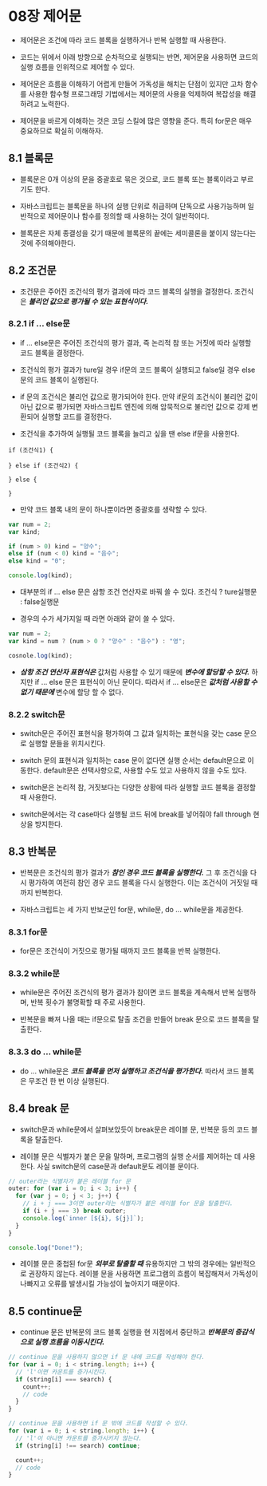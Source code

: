 # 08장 제어문

- 제어문은 조건에 따라 코드 블록을 실행하거나 반복 실행할 때 사용한다.

- 코드는 위에서 아래 방향으로 순차적으로 실행되는 반면, 제어문을 사용하면 코드의 실행 흐름을 인위적으로 제어할 수 있다.

- 제어문은 흐름을 이해하기 어렵게 만들어 가독성을 해치는 단점이 있지만 고차 함수를 사용한 함수형 프로그래밍 기법에서는 제어문의 사용을 억제하여 복잡성을 해결하려고 노력한다.

- 제어문을 바르게 이해하는 것은 코딩 스킬에 많은 영향을 준다. 특히 for문은 매우 중요하므로 확실히 이해하자.

## 8.1 블록문

- 블록문은 0개 이상의 문을 중괄호로 묶은 것으로, 코드 블록 또는 블록이라고 부르기도 한다.

- 자바스크립트는 블록문을 하나의 실행 단위로 취급하며 단독으로 사용가능하며 일반적으로 제어문이나 함수를 정의할 때 사용하는 것이 일반적이다.

- 블록문은 자체 종결성을 갖기 때문에 블록문의 끝에는 세미콜론을 붙이지 않는다는 것에 주의해야한다.

## 8.2 조건문

- 조건문은 주어진 조건식의 평가 결과에 따라 코드 블록의 실행을 결정한다. 조건식은 **_불리언 값으로 평가될 수 있는 표현식이다._**

### 8.2.1 if ... else문

- if ... else문은 주어진 조건식의 평가 결과, 즉 논리적 참 또는 거짓에 따라 실행할 코드 블록을 결정한다.

- 조건식의 평가 결과가 ture일 경우 if문의 코드 블록이 실행되고 false일 경우 else문의 코드 블록이 실행된다.

- if 문의 조건식은 불리언 값으로 평가되어야 한다. 만약 if문의 조건식이 불리언 값이 아닌 값으로 평가되면 자바스크립트 엔진에 의해 암묵적으로 불리언 값으로 강제 변환되어 실행할 코드를 결정한다.

- 조건식을 추가하여 실행될 코드 블록을 늘리고 싶을 땐 else if문을 사용한다.

```
if (조건식1) {

} else if (조건식2) {

} else {

}
```

- 만약 코드 블록 내의 문이 하나뿐이라면 중괄호를 생략할 수 있다.

```javascript
var num = 2;
var kind;

if (num > 0) kind = "양수";
else if (num < 0) kind = "음수";
else kind = "0";

console.log(kind);
```

- 대부분의 if ... else 문은 삼항 조건 연산자로 바꿔 쓸 수 있다. 조건식 ? ture실행문 : false실행문

- 경우의 수가 세가지일 때 라면 아래와 같이 쓸 수 있다.

```javascript
var num = 2;
var kind = num ? (num > 0 ? "양수" : "음수") : "영";

cosnole.log(kind);
```

- **_삼항 조건 연산자 표현식은_** 값처럼 사용할 수 있기 때문에 **_변수에 할당할 수 있다._** 하지만 if ... else 문은 표현식이 아닌 문이다. 따라서 if ... else문은 **_값처럼 사용할 수 없기 때문에_** 변수에 할당 할 수 없다.

### 8.2.2 switch문

- switch문은 주어진 표현식을 평가하여 그 값과 일치하는 표현식을 갖는 case 문으로 실행할 문들을 위치시킨다.

- switch 문의 표현식과 일치하는 case 문이 없다면 실행 순서는 default문으로 이동한다. default문은 선택사항으로, 사용할 수도 있고 사용하지 않을 수도 있다.

- switch문은 논리적 참, 거짓보다는 다양한 상황에 따라 실행할 코드 블록을 결정할 때 사용한다.

- switch문에서는 각 case마다 실행될 코드 뒤에 break를 넣어줘야 fall through 현상을 방지한다.

## 8.3 반복문

- 반복문은 조건식의 평가 결과가 **_참인 경우 코드 블록을 실행한다._** 그 후 조건식을 다시 평가하여 여전히 참인 경우 코드 블록을 다시 실행한다. 이는 조건식이 거짓일 때까지 반복한다.

- 자바스크립트는 세 가지 반보군인 for문, while문, do ... while문을 제공한다.

### 8.3.1 for문

- for문은 조건식이 거짓으로 평가될 때까지 코드 블록을 반복 실행한다.

### 8.3.2 while문

- while문은 주어진 조건식의 평가 결과가 참이면 코드 블록을 계속해서 반복 실행하며, 반복 횟수가 불명확할 때 주로 사용한다.

- 반복문을 빠져 나올 때는 if문으로 탈출 조건을 만들어 break 문으로 코드 블록을 탈출한다.

### 8.3.3 do ... while문

- do ... while문은 **_코드 블록을 먼저 실행하고 조건식을 평가한다._** 따라서 코드 블록은 무조건 한 번 이상 실행된다.

## 8.4 break 문

- switch문과 while문에서 살펴보았듯이 break문은 레이블 문, 반복문 등의 코드 블록을 탈출한다.

- 레이블 문은 식별자가 붙은 문을 말하며, 프로그램의 실행 순서를 제어하는 데 사용한다. 사실 switch문의 case문과 default문도 레이블 문이다.

```javascript
// outer라는 식별자가 붙은 레이블 for 문
outer: for (var i = 0; i < 3; i++) {
  for (var j = 0; j < 3; j++) {
    // i + j === 3이면 outer라는 식별자가 붙은 레이블 for 문을 탈출한다.
    if (i + j === 3) break outer;
    console.log(`inner [${i}, ${j}]`);
  }
}

console.log("Done!");
```

- 레이블 문은 중첩된 for문 **_외부로 탈출할 때_** 유용하지만 그 밖의 경우에는 일반적으로 권장하지 않는다. 레이블 문을 사용하면 프로그램의 흐름이 복잡해져서 가독성이 나빠지고 오류를 발생시킬 가능성이 높아지기 때문이다.

## 8.5 continue문

- continue 문은 반복문의 코드 블록 실행을 현 지점에서 중단하고 **_반복문의 증감식으로 실행 흐름을 이동시킨다._**

```javascript
// continue 문을 사용하지 않으면 if 문 내에 코드를 작성해야 한다.
for (var i = 0; i < string.length; i++) {
  // 'l'이면 카운트를 증가시킨다.
  if (string[i] === search) {
    count++;
    // code
  }
}

// continue 문을 사용하면 if 문 밖에 코드를 작성할 수 있다.
for (var i = 0; i < string.length; i++) {
  // 'l'이 아니면 카운트를 증가시키지 않는다.
  if (string[i] !== search) continue;

  count++;
  // code
}
```
